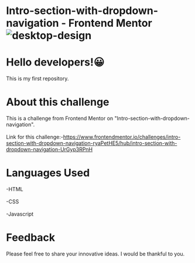 # Intro-section-with-dropdown-navigation - Frontend Mentor ![desktop-design](https://user-images.githubusercontent.com/92500223/189720489-5a651eb1-d481-4eb0-be8d-53b8e381cfdb.jpg)
# Hello developers!😀
This is my first repository.
# About this challenge
This is a challenge from Frontend Mentor on "Intro-section-with-dropdown-navigation".<br /><br/>
Link for this challenge:-https://www.frontendmentor.io/challenges/intro-section-with-dropdown-navigation-ryaPetHE5/hub/intro-section-with-dropdown-navigation-UrGyp3RPnH
# Languages Used
-HTML <br /><br />
-CSS <br /><br />
-Javascript<br/>
# Feedback
Please feel free to share your innovative ideas. I would be thankful to you.
